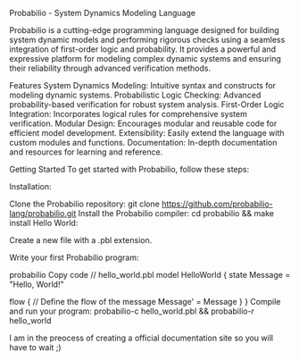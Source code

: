 Probabilio - System Dynamics Modeling Language


Probabilio is a cutting-edge programming language designed for building system dynamic models and performing rigorous checks using a seamless integration of first-order logic and probability. It provides a powerful and expressive platform for modeling complex dynamic systems and ensuring their reliability through advanced verification methods.


Features
System Dynamics Modeling: Intuitive syntax and constructs for modeling dynamic systems.
Probabilistic Logic Checking: Advanced probability-based verification for robust system analysis.
First-Order Logic Integration: Incorporates logical rules for comprehensive system verification.
Modular Design: Encourages modular and reusable code for efficient model development.
Extensibility: Easily extend the language with custom modules and functions.
Documentation: In-depth documentation and resources for learning and reference.



Getting Started
To get started with Probabilio, follow these steps:



Installation:

Clone the Probabilio repository: git clone https://github.com/probabilio-lang/probabilio.git
Install the Probabilio compiler: cd probabilio && make install
Hello World:

Create a new file with a .pbl extension.



Write your first Probabilio program:

probabilio
Copy code
// hello_world.pbl
model HelloWorld {
  state Message = "Hello, World!"

  flow {
    // Define the flow of the message
    Message' = Message
  }
}
Compile and run your program: probabilio-c hello_world.pbl && probabilio-r hello_world




I am in the preocess of creating a official documentation site so you will have to wait ;)
